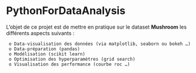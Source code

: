 # PythonForDataAnalysis
L’objet de ce projet est de mettre en pratique sur le dataset **Mushroom** les différents aspects suivants :

     o Data-visualisation des données (via matplotlib, seaborn ou bokeh …)
     o Data-préparation (pandas)
     o Modélisation (scikit learn)
     o Optimisation des hyperparamètres (grid search)
     o Visualisation des performance (courbe roc …)
